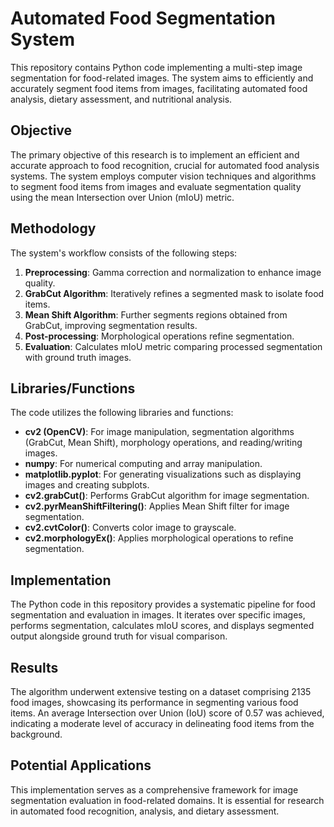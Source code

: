 # Automated Food Segmentation System

This repository contains Python code implementing a multi-step image segmentation for food-related images. The system aims to efficiently and accurately segment food items from images, facilitating automated food analysis, dietary assessment, and nutritional analysis.

## Objective

The primary objective of this research is to implement an efficient and accurate approach to food recognition, crucial for automated food analysis systems. The system employs computer vision techniques and algorithms to segment food items from images and evaluate segmentation quality using the mean Intersection over Union (mIoU) metric.

## Methodology

The system's workflow consists of the following steps:

1. **Preprocessing**: Gamma correction and normalization to enhance image quality.
2. **GrabCut Algorithm**: Iteratively refines a segmented mask to isolate food items.
3. **Mean Shift Algorithm**: Further segments regions obtained from GrabCut, improving segmentation results.
4. **Post-processing**: Morphological operations refine segmentation.
5. **Evaluation**: Calculates mIoU metric comparing processed segmentation with ground truth images.

## Libraries/Functions

The code utilizes the following libraries and functions:

- **cv2 (OpenCV)**: For image manipulation, segmentation algorithms (GrabCut, Mean Shift), morphology operations, and reading/writing images.
- **numpy**: For numerical computing and array manipulation.
- **matplotlib.pyplot**: For generating visualizations such as displaying images and creating subplots.
- **cv2.grabCut()**: Performs GrabCut algorithm for image segmentation.
- **cv2.pyrMeanShiftFiltering()**: Applies Mean Shift filter for image segmentation.
- **cv2.cvtColor()**: Converts color image to grayscale.
- **cv2.morphologyEx()**: Applies morphological operations to refine segmentation.

## Implementation

The Python code in this repository provides a systematic pipeline for food segmentation and evaluation in images. It iterates over specific images, performs segmentation, calculates mIoU scores, and displays segmented output alongside ground truth for visual comparison.

## Results

The algorithm underwent extensive testing on a dataset comprising 2135 food images, showcasing its performance in segmenting various food items. An average Intersection over Union (IoU) score of 0.57 was achieved, indicating a moderate level of accuracy in delineating food items from the background. 

## Potential Applications

This implementation serves as a comprehensive framework for image segmentation evaluation in food-related domains. It is essential for research in automated food recognition, analysis, and dietary assessment.


